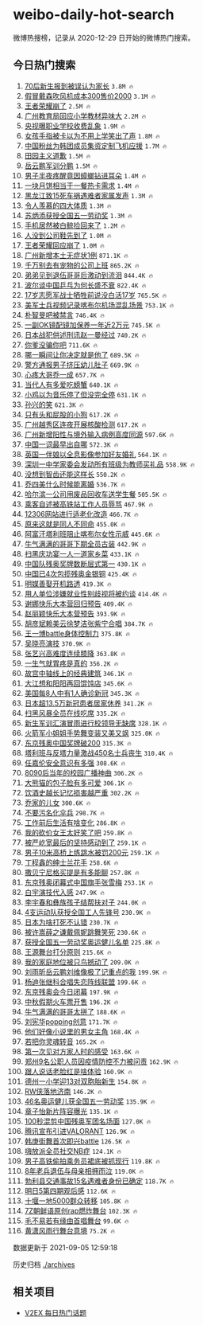 # weibo-daily-hot-search

微博热搜榜，记录从 2020-12-29 日开始的微博热门搜索。

## 今日热门搜索

<!-- BEGIN -->

1. [70后新生报到被误认为家长](https://s.weibo.com/weibo?q=%2370%E5%90%8E%E6%96%B0%E7%94%9F%E6%8A%A5%E5%88%B0%E8%A2%AB%E8%AF%AF%E8%AE%A4%E4%B8%BA%E5%AE%B6%E9%95%BF%23&Refer=top) `3.8M 🔥`
1. [假冒戴森吹风机成本300售价2000](https://s.weibo.com/weibo?q=%23%E5%81%87%E5%86%92%E6%88%B4%E6%A3%AE%E5%90%B9%E9%A3%8E%E6%9C%BA%E6%88%90%E6%9C%AC300%E5%94%AE%E4%BB%B72000%23&Refer=top) `3.1M 🔥`
1. [王者荣耀崩了](https://s.weibo.com/weibo?q=%23%E7%8E%8B%E8%80%85%E8%8D%A3%E8%80%80%E5%B4%A9%E4%BA%86%23&Refer=top) `2.5M 🔥`
1. [广州教育局回应小学教材异味大](https://s.weibo.com/weibo?q=%23%E5%B9%BF%E5%B7%9E%E6%95%99%E8%82%B2%E5%B1%80%E5%9B%9E%E5%BA%94%E5%B0%8F%E5%AD%A6%E6%95%99%E6%9D%90%E5%BC%82%E5%91%B3%E5%A4%A7%23&Refer=top) `2.2M 🔥`
1. [央视曝职业学校收费乱象](https://s.weibo.com/weibo?q=%23%E5%A4%AE%E8%A7%86%E6%9B%9D%E8%81%8C%E4%B8%9A%E5%AD%A6%E6%A0%A1%E6%94%B6%E8%B4%B9%E4%B9%B1%E8%B1%A1%23&Refer=top) `1.9M 🔥`
1. [女孩手指被卡以为不用上学笑出了声](https://s.weibo.com/weibo?q=%23%E5%A5%B3%E5%AD%A9%E6%89%8B%E6%8C%87%E8%A2%AB%E5%8D%A1%E4%BB%A5%E4%B8%BA%E4%B8%8D%E7%94%A8%E4%B8%8A%E5%AD%A6%E7%AC%91%E5%87%BA%E4%BA%86%E5%A3%B0%23&Refer=top) `1.8M 🔥`
1. [中国粉丝为韩团成员集资定制飞机应援](https://s.weibo.com/weibo?q=%23%E4%B8%AD%E5%9B%BD%E7%B2%89%E4%B8%9D%E4%B8%BA%E9%9F%A9%E5%9B%A2%E6%88%90%E5%91%98%E9%9B%86%E8%B5%84%E5%AE%9A%E5%88%B6%E9%A3%9E%E6%9C%BA%E5%BA%94%E6%8F%B4%23&Refer=top) `1.7M 🔥`
1. [田园主义道歉](https://s.weibo.com/weibo?q=%23%E7%94%B0%E5%9B%AD%E4%B8%BB%E4%B9%89%E9%81%93%E6%AD%89%23&Refer=top) `1.5M 🔥`
1. [岳云鹏军训分鹏](https://s.weibo.com/weibo?q=%23%E5%B2%B3%E4%BA%91%E9%B9%8F%E5%86%9B%E8%AE%AD%E5%88%86%E9%B9%8F%23&Refer=top) `1.5M 🔥`
1. [男子半夜疼醒竟因蟑螂钻进耳朵](https://s.weibo.com/weibo?q=%23%E7%94%B7%E5%AD%90%E5%8D%8A%E5%A4%9C%E7%96%BC%E9%86%92%E7%AB%9F%E5%9B%A0%E8%9F%91%E8%9E%82%E9%92%BB%E8%BF%9B%E8%80%B3%E6%9C%B5%23&Refer=top) `1.4M 🔥`
1. [一块月饼相当于一餐热卡需求](https://s.weibo.com/weibo?q=%23%E4%B8%80%E5%9D%97%E6%9C%88%E9%A5%BC%E7%9B%B8%E5%BD%93%E4%BA%8E%E4%B8%80%E9%A4%90%E7%83%AD%E5%8D%A1%E9%9C%80%E6%B1%82%23&Refer=top) `1.4M 🔥`
1. [黑龙江致15死车祸遇难者家属发声](https://s.weibo.com/weibo?q=%23%E9%BB%91%E9%BE%99%E6%B1%9F%E8%87%B415%E6%AD%BB%E8%BD%A6%E7%A5%B8%E9%81%87%E9%9A%BE%E8%80%85%E5%AE%B6%E5%B1%9E%E5%8F%91%E5%A3%B0%23&Refer=top) `1.3M 🔥`
1. [令人羡慕的四大体质](https://s.weibo.com/weibo?q=%23%E4%BB%A4%E4%BA%BA%E7%BE%A1%E6%85%95%E7%9A%84%E5%9B%9B%E5%A4%A7%E4%BD%93%E8%B4%A8%23&Refer=top) `1.3M 🔥`
1. [苏炳添获授全国五一劳动奖](https://s.weibo.com/weibo?q=%23%E8%8B%8F%E7%82%B3%E6%B7%BB%E8%8E%B7%E6%8E%88%E5%85%A8%E5%9B%BD%E4%BA%94%E4%B8%80%E5%8A%B3%E5%8A%A8%E5%A5%96%23&Refer=top) `1.3M 🔥`
1. [手机居然被白鲸捡回来了](https://s.weibo.com/weibo?q=%23%E6%89%8B%E6%9C%BA%E5%B1%85%E7%84%B6%E8%A2%AB%E7%99%BD%E9%B2%B8%E6%8D%A1%E5%9B%9E%E6%9D%A5%E4%BA%86%23&Refer=top) `1.2M 🔥`
1. [人没到公司鞋先到了](https://s.weibo.com/weibo?q=%23%E4%BA%BA%E6%B2%A1%E5%88%B0%E5%85%AC%E5%8F%B8%E9%9E%8B%E5%85%88%E5%88%B0%E4%BA%86%23&Refer=top) `1.0M 🔥`
1. [王者荣耀回应崩了](https://s.weibo.com/weibo?q=%23%E7%8E%8B%E8%80%85%E8%8D%A3%E8%80%80%E5%9B%9E%E5%BA%94%E5%B4%A9%E4%BA%86%23&Refer=top) `1.0M 🔥`
1. [广州新增本土无症状1例](https://s.weibo.com/weibo?q=%23%E5%B9%BF%E5%B7%9E%E6%96%B0%E5%A2%9E%E6%9C%AC%E5%9C%9F%E6%97%A0%E7%97%87%E7%8A%B61%E4%BE%8B%23&Refer=top) `871.1K 🔥`
1. [千万别去有宠物的公司上班](https://s.weibo.com/weibo?q=%23%E5%8D%83%E4%B8%87%E5%88%AB%E5%8E%BB%E6%9C%89%E5%AE%A0%E7%89%A9%E7%9A%84%E5%85%AC%E5%8F%B8%E4%B8%8A%E7%8F%AD%23&Refer=top) `865.2K 🔥`
1. [弟弟见到退伍哥哥后激动到流泪](https://s.weibo.com/weibo?q=%23%E5%BC%9F%E5%BC%9F%E8%A7%81%E5%88%B0%E9%80%80%E4%BC%8D%E5%93%A5%E5%93%A5%E5%90%8E%E6%BF%80%E5%8A%A8%E5%88%B0%E6%B5%81%E6%B3%AA%23&Refer=top) `844.4K 🔥`
1. [波尔谈中国乒乓为何长盛不衰](https://s.weibo.com/weibo?q=%23%E6%B3%A2%E5%B0%94%E8%B0%88%E4%B8%AD%E5%9B%BD%E4%B9%92%E4%B9%93%E4%B8%BA%E4%BD%95%E9%95%BF%E7%9B%9B%E4%B8%8D%E8%A1%B0%23&Refer=top) `822.4K 🔥`
1. [17岁志愿军战士牺牲前说没白活17岁](https://s.weibo.com/weibo?q=%2317%E5%B2%81%E5%BF%97%E6%84%BF%E5%86%9B%E6%88%98%E5%A3%AB%E7%89%BA%E7%89%B2%E5%89%8D%E8%AF%B4%E6%B2%A1%E7%99%BD%E6%B4%BB17%E5%B2%81%23&Refer=top) `765.5K 🔥`
1. [美军士兵视频记录喀布尔机场混乱场景](https://s.weibo.com/weibo?q=%23%E7%BE%8E%E5%86%9B%E5%A3%AB%E5%85%B5%E8%A7%86%E9%A2%91%E8%AE%B0%E5%BD%95%E5%96%80%E5%B8%83%E5%B0%94%E6%9C%BA%E5%9C%BA%E6%B7%B7%E4%B9%B1%E5%9C%BA%E6%99%AF%23&Refer=top) `753.1K 🔥`
1. [朴智旻吧被禁言](https://s.weibo.com/weibo?q=%E6%9C%B4%E6%99%BA%E6%97%BB%E5%90%A7%E8%A2%AB%E7%A6%81%E8%A8%80&Refer=top) `746.4K 🔥`
1. [一副OK镜配镜加保养一年近2万元](https://s.weibo.com/weibo?q=%23%E4%B8%80%E5%89%AFOK%E9%95%9C%E9%85%8D%E9%95%9C%E5%8A%A0%E4%BF%9D%E5%85%BB%E4%B8%80%E5%B9%B4%E8%BF%912%E4%B8%87%E5%85%83%23&Refer=top) `745.5K 🔥`
1. [日本战犯供述刑讯赵一曼经过](https://s.weibo.com/weibo?q=%23%E6%97%A5%E6%9C%AC%E6%88%98%E7%8A%AF%E4%BE%9B%E8%BF%B0%E5%88%91%E8%AE%AF%E8%B5%B5%E4%B8%80%E6%9B%BC%E7%BB%8F%E8%BF%87%23&Refer=top) `740.2K 🔥`
1. [你爹没骗你吧](https://s.weibo.com/weibo?q=%23%E4%BD%A0%E7%88%B9%E6%B2%A1%E9%AA%97%E4%BD%A0%E5%90%A7%23&Refer=top) `711.6K 🔥`
1. [哪一瞬间让你决定就是他了](https://s.weibo.com/weibo?q=%23%E5%93%AA%E4%B8%80%E7%9E%AC%E9%97%B4%E8%AE%A9%E4%BD%A0%E5%86%B3%E5%AE%9A%E5%B0%B1%E6%98%AF%E4%BB%96%E4%BA%86%23&Refer=top) `689.5K 🔥`
1. [警方通报男子挤压幼儿肚子](https://s.weibo.com/weibo?q=%23%E8%AD%A6%E6%96%B9%E9%80%9A%E6%8A%A5%E7%94%B7%E5%AD%90%E6%8C%A4%E5%8E%8B%E5%B9%BC%E5%84%BF%E8%82%9A%E5%AD%90%23&Refer=top) `669.9K 🔥`
1. [心疼大哥乔一成](https://s.weibo.com/weibo?q=%23%E5%BF%83%E7%96%BC%E5%A4%A7%E5%93%A5%E4%B9%94%E4%B8%80%E6%88%90%23&Refer=top) `657.7K 🔥`
1. [当代人有多爱吃螃蟹](https://s.weibo.com/weibo?q=%23%E5%BD%93%E4%BB%A3%E4%BA%BA%E6%9C%89%E5%A4%9A%E7%88%B1%E5%90%83%E8%9E%83%E8%9F%B9%23&Refer=top) `640.1K 🔥`
1. [小鸡以为音乐停了但没完全停](https://s.weibo.com/weibo?q=%23%E5%B0%8F%E9%B8%A1%E4%BB%A5%E4%B8%BA%E9%9F%B3%E4%B9%90%E5%81%9C%E4%BA%86%E4%BD%86%E6%B2%A1%E5%AE%8C%E5%85%A8%E5%81%9C%23&Refer=top) `631.1K 🔥`
1. [孙兴的笑](https://s.weibo.com/weibo?q=%23%E5%AD%99%E5%85%B4%E7%9A%84%E7%AC%91%23&Refer=top) `621.3K 🔥`
1. [只有头和屁股的小狗](https://s.weibo.com/weibo?q=%23%E5%8F%AA%E6%9C%89%E5%A4%B4%E5%92%8C%E5%B1%81%E8%82%A1%E7%9A%84%E5%B0%8F%E7%8B%97%23&Refer=top) `617.2K 🔥`
1. [广州越秀区连夜开展核酸检测](https://s.weibo.com/weibo?q=%23%E5%B9%BF%E5%B7%9E%E8%B6%8A%E7%A7%80%E5%8C%BA%E8%BF%9E%E5%A4%9C%E5%BC%80%E5%B1%95%E6%A0%B8%E9%85%B8%E6%A3%80%E6%B5%8B%23&Refer=top) `617.2K 🔥`
1. [广州新增阳性与境外输入病例高度同源](https://s.weibo.com/weibo?q=%23%E5%B9%BF%E5%B7%9E%E6%96%B0%E5%A2%9E%E9%98%B3%E6%80%A7%E4%B8%8E%E5%A2%83%E5%A4%96%E8%BE%93%E5%85%A5%E7%97%85%E4%BE%8B%E9%AB%98%E5%BA%A6%E5%90%8C%E6%BA%90%23&Refer=top) `597.6K 🔥`
1. [中国一词最早出自哪](https://s.weibo.com/weibo?q=%23%E4%B8%AD%E5%9B%BD%E4%B8%80%E8%AF%8D%E6%9C%80%E6%97%A9%E5%87%BA%E8%87%AA%E5%93%AA%23&Refer=top) `572.3K 🔥`
1. [英国一伴娘以全息影像参加好友婚礼](https://s.weibo.com/weibo?q=%23%E8%8B%B1%E5%9B%BD%E4%B8%80%E4%BC%B4%E5%A8%98%E4%BB%A5%E5%85%A8%E6%81%AF%E5%BD%B1%E5%83%8F%E5%8F%82%E5%8A%A0%E5%A5%BD%E5%8F%8B%E5%A9%9A%E7%A4%BC%23&Refer=top) `564.1K 🔥`
1. [深圳一中学家委会发动所有班级为教师买礼品](https://s.weibo.com/weibo?q=%23%E6%B7%B1%E5%9C%B3%E4%B8%80%E4%B8%AD%E5%AD%A6%E5%AE%B6%E5%A7%94%E4%BC%9A%E5%8F%91%E5%8A%A8%E6%89%80%E6%9C%89%E7%8F%AD%E7%BA%A7%E4%B8%BA%E6%95%99%E5%B8%88%E4%B9%B0%E7%A4%BC%E5%93%81%23&Refer=top) `558.9K 🔥`
1. [没想到智齿还能这样长](https://s.weibo.com/weibo?q=%23%E6%B2%A1%E6%83%B3%E5%88%B0%E6%99%BA%E9%BD%BF%E8%BF%98%E8%83%BD%E8%BF%99%E6%A0%B7%E9%95%BF%23&Refer=top) `550.2K 🔥`
1. [乔四美什么时候能离婚](https://s.weibo.com/weibo?q=%23%E4%B9%94%E5%9B%9B%E7%BE%8E%E4%BB%80%E4%B9%88%E6%97%B6%E5%80%99%E8%83%BD%E7%A6%BB%E5%A9%9A%23&Refer=top) `536.7K 🔥`
1. [哈尔滨一公司用废品回收车送学生餐](https://s.weibo.com/weibo?q=%23%E5%93%88%E5%B0%94%E6%BB%A8%E4%B8%80%E5%85%AC%E5%8F%B8%E7%94%A8%E5%BA%9F%E5%93%81%E5%9B%9E%E6%94%B6%E8%BD%A6%E9%80%81%E5%AD%A6%E7%94%9F%E9%A4%90%23&Refer=top) `505.5K 🔥`
1. [乘客自述被高铁站工作人员辱骂](https://s.weibo.com/weibo?q=%23%E4%B9%98%E5%AE%A2%E8%87%AA%E8%BF%B0%E8%A2%AB%E9%AB%98%E9%93%81%E7%AB%99%E5%B7%A5%E4%BD%9C%E4%BA%BA%E5%91%98%E8%BE%B1%E9%AA%82%23&Refer=top) `467.9K 🔥`
1. [12306网站进行适老化改造](https://s.weibo.com/weibo?q=%2312306%E7%BD%91%E7%AB%99%E8%BF%9B%E8%A1%8C%E9%80%82%E8%80%81%E5%8C%96%E6%94%B9%E9%80%A0%23&Refer=top) `466.7K 🔥`
1. [原来这就是同人不同命](https://s.weibo.com/weibo?q=%23%E5%8E%9F%E6%9D%A5%E8%BF%99%E5%B0%B1%E6%98%AF%E5%90%8C%E4%BA%BA%E4%B8%8D%E5%90%8C%E5%91%BD%23&Refer=top) `455.0K 🔥`
1. [阿富汗塔利班阻止喀布尔女性示威](https://s.weibo.com/weibo?q=%23%E9%98%BF%E5%AF%8C%E6%B1%97%E5%A1%94%E5%88%A9%E7%8F%AD%E9%98%BB%E6%AD%A2%E5%96%80%E5%B8%83%E5%B0%94%E5%A5%B3%E6%80%A7%E7%A4%BA%E5%A8%81%23&Refer=top) `445.6K 🔥`
1. [牛气满满的哥哥下期全员古装](https://s.weibo.com/weibo?q=%23%E7%89%9B%E6%B0%94%E6%BB%A1%E6%BB%A1%E7%9A%84%E5%93%A5%E5%93%A5%E4%B8%8B%E6%9C%9F%E5%85%A8%E5%91%98%E5%8F%A4%E8%A3%85%23&Refer=top) `442.9K 🔥`
1. [扫黑庆功宴一人一道家乡菜](https://s.weibo.com/weibo?q=%23%E6%89%AB%E9%BB%91%E5%BA%86%E5%8A%9F%E5%AE%B4%E4%B8%80%E4%BA%BA%E4%B8%80%E9%81%93%E5%AE%B6%E4%B9%A1%E8%8F%9C%23&Refer=top) `433.1K 🔥`
1. [中国队残奥奖牌数断层式第一](https://s.weibo.com/weibo?q=%23%E4%B8%AD%E5%9B%BD%E9%98%9F%E6%AE%8B%E5%A5%A5%E5%A5%96%E7%89%8C%E6%95%B0%E6%96%AD%E5%B1%82%E5%BC%8F%E7%AC%AC%E4%B8%80%23&Refer=top) `430.1K 🔥`
1. [中国已4次包揽残奥金银铜](https://s.weibo.com/weibo?q=%23%E4%B8%AD%E5%9B%BD%E5%B7%B24%E6%AC%A1%E5%8C%85%E6%8F%BD%E6%AE%8B%E5%A5%A5%E9%87%91%E9%93%B6%E9%93%9C%23&Refer=top) `425.4K 🔥`
1. [明媒善娶开机路透](https://s.weibo.com/weibo?q=%23%E6%98%8E%E5%AA%92%E5%96%84%E5%A8%B6%E5%BC%80%E6%9C%BA%E8%B7%AF%E9%80%8F%23&Refer=top) `419.3K 🔥`
1. [用人单位涉嫌就业性别歧视将被约谈](https://s.weibo.com/weibo?q=%23%E7%94%A8%E4%BA%BA%E5%8D%95%E4%BD%8D%E6%B6%89%E5%AB%8C%E5%B0%B1%E4%B8%9A%E6%80%A7%E5%88%AB%E6%AD%A7%E8%A7%86%E5%B0%86%E8%A2%AB%E7%BA%A6%E8%B0%88%23&Refer=top) `414.4K 🔥`
1. [谢娜快乐大本营回归预告](https://s.weibo.com/weibo?q=%23%E8%B0%A2%E5%A8%9C%E5%BF%AB%E4%B9%90%E5%A4%A7%E6%9C%AC%E8%90%A5%E5%9B%9E%E5%BD%92%E9%A2%84%E5%91%8A%23&Refer=top) `409.4K 🔥`
1. [赵丽颖快乐大本营预告](https://s.weibo.com/weibo?q=%23%E8%B5%B5%E4%B8%BD%E9%A2%96%E5%BF%AB%E4%B9%90%E5%A4%A7%E6%9C%AC%E8%90%A5%E9%A2%84%E5%91%8A%23&Refer=top) `393.9K 🔥`
1. [胡彦斌赖美云徐梦洁张紫宁合唱](https://s.weibo.com/weibo?q=%23%E8%83%A1%E5%BD%A6%E6%96%8C%E8%B5%96%E7%BE%8E%E4%BA%91%E5%BE%90%E6%A2%A6%E6%B4%81%E5%BC%A0%E7%B4%AB%E5%AE%81%E5%90%88%E5%94%B1%23&Refer=top) `384.7K 🔥`
1. [王一博battle身体控制力](https://s.weibo.com/weibo?q=%E7%8E%8B%E4%B8%80%E5%8D%9Abattle%E8%BA%AB%E4%BD%93%E6%8E%A7%E5%88%B6%E5%8A%9B&Refer=top) `375.8K 🔥`
1. [吴晓亮演技](https://s.weibo.com/weibo?q=%23%E5%90%B4%E6%99%93%E4%BA%AE%E6%BC%94%E6%8A%80%23&Refer=top) `370.9K 🔥`
1. [张艺兴高难度连续膝降](https://s.weibo.com/weibo?q=%E5%BC%A0%E8%89%BA%E5%85%B4%E9%AB%98%E9%9A%BE%E5%BA%A6%E8%BF%9E%E7%BB%AD%E8%86%9D%E9%99%8D&Refer=top) `363.8K 🔥`
1. [一生气就胃疼是真的](https://s.weibo.com/weibo?q=%23%E4%B8%80%E7%94%9F%E6%B0%94%E5%B0%B1%E8%83%83%E7%96%BC%E6%98%AF%E7%9C%9F%E7%9A%84%23&Refer=top) `356.2K 🔥`
1. [故宫中轴线上的经典建筑](https://s.weibo.com/weibo?q=%23%E6%95%85%E5%AE%AB%E4%B8%AD%E8%BD%B4%E7%BA%BF%E4%B8%8A%E7%9A%84%E7%BB%8F%E5%85%B8%E5%BB%BA%E7%AD%91%23&Refer=top) `346.1K 🔥`
1. [大江想和阳阳再回馄饨店](https://s.weibo.com/weibo?q=%23%E5%A4%A7%E6%B1%9F%E6%83%B3%E5%92%8C%E9%98%B3%E9%98%B3%E5%86%8D%E5%9B%9E%E9%A6%84%E9%A5%A8%E5%BA%97%23&Refer=top) `345.6K 🔥`
1. [美国每8人中有1人确诊新冠](https://s.weibo.com/weibo?q=%23%E7%BE%8E%E5%9B%BD%E6%AF%8F8%E4%BA%BA%E4%B8%AD%E6%9C%891%E4%BA%BA%E7%A1%AE%E8%AF%8A%E6%96%B0%E5%86%A0%23&Refer=top) `345.3K 🔥`
1. [日本超13.5万新冠患者居家休养](https://s.weibo.com/weibo?q=%23%E6%97%A5%E6%9C%AC%E8%B6%8513.5%E4%B8%87%E6%96%B0%E5%86%A0%E6%82%A3%E8%80%85%E5%B1%85%E5%AE%B6%E4%BC%91%E5%85%BB%23&Refer=top) `341.2K 🔥`
1. [扫黑风暴全员在线吃席](https://s.weibo.com/weibo?q=%23%E6%89%AB%E9%BB%91%E9%A3%8E%E6%9A%B4%E5%85%A8%E5%91%98%E5%9C%A8%E7%BA%BF%E5%90%83%E5%B8%AD%23&Refer=top) `335.2K 🔥`
1. [新生军训汇演冒雨进行校领导无缺席](https://s.weibo.com/weibo?q=%23%E6%96%B0%E7%94%9F%E5%86%9B%E8%AE%AD%E6%B1%87%E6%BC%94%E5%86%92%E9%9B%A8%E8%BF%9B%E8%A1%8C%E6%A0%A1%E9%A2%86%E5%AF%BC%E6%97%A0%E7%BC%BA%E5%B8%AD%23&Refer=top) `328.1K 🔥`
1. [火箭军小姐姐手势舞变装又美又飒](https://s.weibo.com/weibo?q=%23%E7%81%AB%E7%AE%AD%E5%86%9B%E5%B0%8F%E5%A7%90%E5%A7%90%E6%89%8B%E5%8A%BF%E8%88%9E%E5%8F%98%E8%A3%85%E5%8F%88%E7%BE%8E%E5%8F%88%E9%A3%92%23&Refer=top) `325.0K 🔥`
1. [东京残奥中国奖牌破200](https://s.weibo.com/weibo?q=%23%E4%B8%9C%E4%BA%AC%E6%AE%8B%E5%A5%A5%E4%B8%AD%E5%9B%BD%E5%A5%96%E7%89%8C%E7%A0%B4200%23&Refer=top) `315.3K 🔥`
1. [塔利班与反塔力量激战450名士兵丧生](https://s.weibo.com/weibo?q=%23%E5%A1%94%E5%88%A9%E7%8F%AD%E4%B8%8E%E5%8F%8D%E5%A1%94%E5%8A%9B%E9%87%8F%E6%BF%80%E6%88%98450%E5%90%8D%E5%A3%AB%E5%85%B5%E4%B8%A7%E7%94%9F%23&Refer=top) `310.4K 🔥`
1. [任嘉伦安全意识有多强](https://s.weibo.com/weibo?q=%23%E4%BB%BB%E5%98%89%E4%BC%A6%E5%AE%89%E5%85%A8%E6%84%8F%E8%AF%86%E6%9C%89%E5%A4%9A%E5%BC%BA%23&Refer=top) `308.6K 🔥`
1. [8090后当年的校园广播神曲](https://s.weibo.com/weibo?q=%238090%E5%90%8E%E5%BD%93%E5%B9%B4%E7%9A%84%E6%A0%A1%E5%9B%AD%E5%B9%BF%E6%92%AD%E7%A5%9E%E6%9B%B2%23&Refer=top) `306.2K 🔥`
1. [大熊猫的包子脸有多可爱](https://s.weibo.com/weibo?q=%23%E5%A4%A7%E7%86%8A%E7%8C%AB%E7%9A%84%E5%8C%85%E5%AD%90%E8%84%B8%E6%9C%89%E5%A4%9A%E5%8F%AF%E7%88%B1%23&Refer=top) `306.1K 🔥`
1. [饮酒史越长记忆损害越严重](https://s.weibo.com/weibo?q=%23%E9%A5%AE%E9%85%92%E5%8F%B2%E8%B6%8A%E9%95%BF%E8%AE%B0%E5%BF%86%E6%8D%9F%E5%AE%B3%E8%B6%8A%E4%B8%A5%E9%87%8D%23&Refer=top) `302.2K 🔥`
1. [乔家的儿女](https://s.weibo.com/weibo?q=%E4%B9%94%E5%AE%B6%E7%9A%84%E5%84%BF%E5%A5%B3&Refer=top) `300.6K 🔥`
1. [不要污名化伞兵](https://s.weibo.com/weibo?q=%23%E4%B8%8D%E8%A6%81%E6%B1%A1%E5%90%8D%E5%8C%96%E4%BC%9E%E5%85%B5%23&Refer=top) `298.7K 🔥`
1. [工作前后生活有啥变化](https://s.weibo.com/weibo?q=%23%E5%B7%A5%E4%BD%9C%E5%89%8D%E5%90%8E%E7%94%9F%E6%B4%BB%E6%9C%89%E5%95%A5%E5%8F%98%E5%8C%96%23&Refer=top) `286.8K 🔥`
1. [我的砍价女王太好笑了吧](https://s.weibo.com/weibo?q=%23%E6%88%91%E7%9A%84%E7%A0%8D%E4%BB%B7%E5%A5%B3%E7%8E%8B%E5%A4%AA%E5%A5%BD%E7%AC%91%E4%BA%86%E5%90%A7%23&Refer=top) `259.8K 🔥`
1. [被严屹宽最后的坚持感动到了](https://s.weibo.com/weibo?q=%23%E8%A2%AB%E4%B8%A5%E5%B1%B9%E5%AE%BD%E6%9C%80%E5%90%8E%E7%9A%84%E5%9D%9A%E6%8C%81%E6%84%9F%E5%8A%A8%E5%88%B0%E4%BA%86%23&Refer=top) `259.1K 🔥`
1. [男子10米高桥上练跳水被罚200元](https://s.weibo.com/weibo?q=%23%E7%94%B7%E5%AD%9010%E7%B1%B3%E9%AB%98%E6%A1%A5%E4%B8%8A%E7%BB%83%E8%B7%B3%E6%B0%B4%E8%A2%AB%E7%BD%9A200%E5%85%83%23&Refer=top) `259.1K 🔥`
1. [丁程鑫的绅士兰花手](https://s.weibo.com/weibo?q=%23%E4%B8%81%E7%A8%8B%E9%91%AB%E7%9A%84%E7%BB%85%E5%A3%AB%E5%85%B0%E8%8A%B1%E6%89%8B%23&Refer=top) `258.6K 🔥`
1. [撒贝宁尼格买提是有多能聊](https://s.weibo.com/weibo?q=%23%E6%92%92%E8%B4%9D%E5%AE%81%E5%B0%BC%E6%A0%BC%E4%B9%B0%E6%8F%90%E6%98%AF%E6%9C%89%E5%A4%9A%E8%83%BD%E8%81%8A%23&Refer=top) `257.8K 🔥`
1. [东京残奥闭幕式中国旗手张雪梅](https://s.weibo.com/weibo?q=%23%E4%B8%9C%E4%BA%AC%E6%AE%8B%E5%A5%A5%E9%97%AD%E5%B9%95%E5%BC%8F%E4%B8%AD%E5%9B%BD%E6%97%97%E6%89%8B%E5%BC%A0%E9%9B%AA%E6%A2%85%23&Refer=top) `253.1K 🔥`
1. [白宇演技代入感](https://s.weibo.com/weibo?q=%23%E7%99%BD%E5%AE%87%E6%BC%94%E6%8A%80%E4%BB%A3%E5%85%A5%E6%84%9F%23&Refer=top) `247.9K 🔥`
1. [李宇春和彝族孩子结帮扶对子](https://s.weibo.com/weibo?q=%23%E6%9D%8E%E5%AE%87%E6%98%A5%E5%92%8C%E5%BD%9D%E6%97%8F%E5%AD%A9%E5%AD%90%E7%BB%93%E5%B8%AE%E6%89%B6%E5%AF%B9%E5%AD%90%23&Refer=top) `244.0K 🔥`
1. [4支运动队获授全国工人先锋号](https://s.weibo.com/weibo?q=%234%E6%94%AF%E8%BF%90%E5%8A%A8%E9%98%9F%E8%8E%B7%E6%8E%88%E5%85%A8%E5%9B%BD%E5%B7%A5%E4%BA%BA%E5%85%88%E9%94%8B%E5%8F%B7%23&Refer=top) `230.9K 🔥`
1. [日本为啥打死不认错](https://s.weibo.com/weibo?q=%23%E6%97%A5%E6%9C%AC%E4%B8%BA%E5%95%A5%E6%89%93%E6%AD%BB%E4%B8%8D%E8%AE%A4%E9%94%99%23&Refer=top) `230.7K 🔥`
1. [被许嵩薛之谦戴佩妮跳舞笑死](https://s.weibo.com/weibo?q=%23%E8%A2%AB%E8%AE%B8%E5%B5%A9%E8%96%9B%E4%B9%8B%E8%B0%A6%E6%88%B4%E4%BD%A9%E5%A6%AE%E8%B7%B3%E8%88%9E%E7%AC%91%E6%AD%BB%23&Refer=top) `230.6K 🔥`
1. [获授全国五一劳动奖奥运健儿名单](https://s.weibo.com/weibo?q=%23%E8%8E%B7%E6%8E%88%E5%85%A8%E5%9B%BD%E4%BA%94%E4%B8%80%E5%8A%B3%E5%8A%A8%E5%A5%96%E5%A5%A5%E8%BF%90%E5%81%A5%E5%84%BF%E5%90%8D%E5%8D%95%23&Refer=top) `225.8K 🔥`
1. [王源舞台打分原则](https://s.weibo.com/weibo?q=%23%E7%8E%8B%E6%BA%90%E8%88%9E%E5%8F%B0%E6%89%93%E5%88%86%E5%8E%9F%E5%88%99%23&Refer=top) `215.6K 🔥`
1. [我的家庭地位被只鸟撼动了](https://s.weibo.com/weibo?q=%23%E6%88%91%E7%9A%84%E5%AE%B6%E5%BA%AD%E5%9C%B0%E4%BD%8D%E8%A2%AB%E5%8F%AA%E9%B8%9F%E6%92%BC%E5%8A%A8%E4%BA%86%23&Refer=top) `209.0K 🔥`
1. [刘雨昕岳云鹏刘维像极了记重点的我](https://s.weibo.com/weibo?q=%23%E5%88%98%E9%9B%A8%E6%98%95%E5%B2%B3%E4%BA%91%E9%B9%8F%E5%88%98%E7%BB%B4%E5%83%8F%E6%9E%81%E4%BA%86%E8%AE%B0%E9%87%8D%E7%82%B9%E7%9A%84%E6%88%91%23&Refer=top) `199.9K 🔥`
1. [杨迪张继科合唱失恋阵线联盟](https://s.weibo.com/weibo?q=%23%E6%9D%A8%E8%BF%AA%E5%BC%A0%E7%BB%A7%E7%A7%91%E5%90%88%E5%94%B1%E5%A4%B1%E6%81%8B%E9%98%B5%E7%BA%BF%E8%81%94%E7%9B%9F%23&Refer=top) `199.6K 🔥`
1. [东京残奥会今日闭幕](https://s.weibo.com/weibo?q=%23%E4%B8%9C%E4%BA%AC%E6%AE%8B%E5%A5%A5%E4%BC%9A%E4%BB%8A%E6%97%A5%E9%97%AD%E5%B9%95%23&Refer=top) `197.9K 🔥`
1. [中秋假期火车票开售](https://s.weibo.com/weibo?q=%23%E4%B8%AD%E7%A7%8B%E5%81%87%E6%9C%9F%E7%81%AB%E8%BD%A6%E7%A5%A8%E5%BC%80%E5%94%AE%23&Refer=top) `196.2K 🔥`
1. [牛气满满的哥哥太拼了](https://s.weibo.com/weibo?q=%23%E7%89%9B%E6%B0%94%E6%BB%A1%E6%BB%A1%E7%9A%84%E5%93%A5%E5%93%A5%E5%A4%AA%E6%8B%BC%E4%BA%86%23&Refer=top) `188.6K 🔥`
1. [刘宪华popping创意](https://s.weibo.com/weibo?q=%23%E5%88%98%E5%AE%AA%E5%8D%8Epopping%E5%88%9B%E6%84%8F%23&Refer=top) `171.7K 🔥`
1. [他们好像小说里的男女主角](https://s.weibo.com/weibo?q=%23%E4%BB%96%E4%BB%AC%E5%A5%BD%E5%83%8F%E5%B0%8F%E8%AF%B4%E9%87%8C%E7%9A%84%E7%94%B7%E5%A5%B3%E4%B8%BB%E8%A7%92%23&Refer=top) `168.4K 🔥`
1. [若把你灵魂转音](https://s.weibo.com/weibo?q=%23%E8%8B%A5%E6%8A%8A%E4%BD%A0%E7%81%B5%E9%AD%82%E8%BD%AC%E9%9F%B3%23&Refer=top) `165.2K 🔥`
1. [第一次见对方家人时的感受](https://s.weibo.com/weibo?q=%23%E7%AC%AC%E4%B8%80%E6%AC%A1%E8%A7%81%E5%AF%B9%E6%96%B9%E5%AE%B6%E4%BA%BA%E6%97%B6%E7%9A%84%E6%84%9F%E5%8F%97%23&Refer=top) `163.6K 🔥`
1. [郑州9名公职人员因疫情防控不力被问责](https://s.weibo.com/weibo?q=%23%E9%83%91%E5%B7%9E9%E5%90%8D%E5%85%AC%E8%81%8C%E4%BA%BA%E5%91%98%E5%9B%A0%E7%96%AB%E6%83%85%E9%98%B2%E6%8E%A7%E4%B8%8D%E5%8A%9B%E8%A2%AB%E9%97%AE%E8%B4%A3%23&Refer=top) `162.9K 🔥`
1. [跟人说话老脸红是啥体验](https://s.weibo.com/weibo?q=%23%E8%B7%9F%E4%BA%BA%E8%AF%B4%E8%AF%9D%E8%80%81%E8%84%B8%E7%BA%A2%E6%98%AF%E5%95%A5%E4%BD%93%E9%AA%8C%23&Refer=top) `160.9K 🔥`
1. [德州一小学迎13对双胞胎新生](https://s.weibo.com/weibo?q=%23%E5%BE%B7%E5%B7%9E%E4%B8%80%E5%B0%8F%E5%AD%A6%E8%BF%8E13%E5%AF%B9%E5%8F%8C%E8%83%9E%E8%83%8E%E6%96%B0%E7%94%9F%23&Refer=top) `154.8K 🔥`
1. [RW侠落地济南](https://s.weibo.com/weibo?q=%23RW%E4%BE%A0%E8%90%BD%E5%9C%B0%E6%B5%8E%E5%8D%97%23&Refer=top) `146.2K 🔥`
1. [46名奥运健儿获全国五一劳动奖](https://s.weibo.com/weibo?q=%2346%E5%90%8D%E5%A5%A5%E8%BF%90%E5%81%A5%E5%84%BF%E8%8E%B7%E5%85%A8%E5%9B%BD%E4%BA%94%E4%B8%80%E5%8A%B3%E5%8A%A8%E5%A5%96%23&Refer=top) `135.9K 🔥`
1. [章子怡新片阵容曝光](https://s.weibo.com/weibo?q=%23%E7%AB%A0%E5%AD%90%E6%80%A1%E6%96%B0%E7%89%87%E9%98%B5%E5%AE%B9%E6%9B%9D%E5%85%89%23&Refer=top) `135.1K 🔥`
1. [100秒混剪中国残奥军团名场面](https://s.weibo.com/weibo?q=%23100%E7%A7%92%E6%B7%B7%E5%89%AA%E4%B8%AD%E5%9B%BD%E6%AE%8B%E5%A5%A5%E5%86%9B%E5%9B%A2%E5%90%8D%E5%9C%BA%E9%9D%A2%23&Refer=top) `127.0K 🔥`
1. [腾讯宣布引进VALORANT](https://s.weibo.com/weibo?q=%23%E8%85%BE%E8%AE%AF%E5%AE%A3%E5%B8%83%E5%BC%95%E8%BF%9BVALORANT%23&Refer=top) `126.9K 🔥`
1. [韩庚街舞首次即兴battle](https://s.weibo.com/weibo?q=%23%E9%9F%A9%E5%BA%9A%E8%A1%97%E8%88%9E%E9%A6%96%E6%AC%A1%E5%8D%B3%E5%85%B4battle%23&Refer=top) `126.5K 🔥`
1. [嗨放派全员社交NB症](https://s.weibo.com/weibo?q=%23%E5%97%A8%E6%94%BE%E6%B4%BE%E5%85%A8%E5%91%98%E7%A4%BE%E4%BA%A4NB%E7%97%87%23&Refer=top) `124.1K 🔥`
1. [男子高铁偷拍乘务员裙底被抓现行](https://s.weibo.com/weibo?q=%23%E7%94%B7%E5%AD%90%E9%AB%98%E9%93%81%E5%81%B7%E6%8B%8D%E4%B9%98%E5%8A%A1%E5%91%98%E8%A3%99%E5%BA%95%E8%A2%AB%E6%8A%93%E7%8E%B0%E8%A1%8C%23&Refer=top) `119.8K 🔥`
1. [8年老兵退伍与母亲相拥而泣](https://s.weibo.com/weibo?q=%238%E5%B9%B4%E8%80%81%E5%85%B5%E9%80%80%E4%BC%8D%E4%B8%8E%E6%AF%8D%E4%BA%B2%E7%9B%B8%E6%8B%A5%E8%80%8C%E6%B3%A3%23&Refer=top) `119.0K 🔥`
1. [勃利县交通事故15名遇难者身份已确定](https://s.weibo.com/weibo?q=%23%E5%8B%83%E5%88%A9%E5%8E%BF%E4%BA%A4%E9%80%9A%E4%BA%8B%E6%95%8515%E5%90%8D%E9%81%87%E9%9A%BE%E8%80%85%E8%BA%AB%E4%BB%BD%E5%B7%B2%E7%A1%AE%E5%AE%9A%23&Refer=top) `118.7K 🔥`
1. [明日5第四期观后感](https://s.weibo.com/weibo?q=%23%E6%98%8E%E6%97%A55%E7%AC%AC%E5%9B%9B%E6%9C%9F%E8%A7%82%E5%90%8E%E6%84%9F%23&Refer=top) `112.6K 🔥`
1. [十堰一地5000群众转移](https://s.weibo.com/weibo?q=%23%E5%8D%81%E5%A0%B0%E4%B8%80%E5%9C%B05000%E7%BE%A4%E4%BC%97%E8%BD%AC%E7%A7%BB%23&Refer=top) `105.8K 🔥`
1. [7Z朝鲜语原创rap燃炸舞台](https://s.weibo.com/weibo?q=%237Z%E6%9C%9D%E9%B2%9C%E8%AF%AD%E5%8E%9F%E5%88%9Brap%E7%87%83%E7%82%B8%E8%88%9E%E5%8F%B0%23&Refer=top) `102.3K 🔥`
1. [毛不易若有缘由首唱舞台](https://s.weibo.com/weibo?q=%23%E6%AF%9B%E4%B8%8D%E6%98%93%E8%8B%A5%E6%9C%89%E7%BC%98%E7%94%B1%E9%A6%96%E5%94%B1%E8%88%9E%E5%8F%B0%23&Refer=top) `99.6K 🔥`
1. [黄潇风雨行舞台意境](https://s.weibo.com/weibo?q=%E9%BB%84%E6%BD%87%E9%A3%8E%E9%9B%A8%E8%A1%8C%E8%88%9E%E5%8F%B0%E6%84%8F%E5%A2%83&Refer=top) `75.2K 🔥`

数据更新于 2021-09-05 12:59:18

<!-- END -->

历史归档 [./archives](./archives)

## 相关项目

- [V2EX 每日热门话题](https://github.com/boojack/v2ex-daily-hot-topic)
